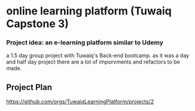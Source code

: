 
# online learning platform (Tuwaiq Capstone 3)
### Project idea: an e-learning platform similar to Udemy

a 1.5 day group project with Tuwaiq's Back-end bootcamp.
as it was a day and half day project there are a lot of imporvments and refactors to be made.




## Project Plan
https://github.com/orgs/TuwaiqLearningPlatform/projects/2

